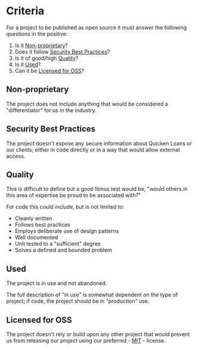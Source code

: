 # Criteria
[Criteria]: #criteria

For a project to be published as open source it must answer the following
questions in the positive:

  1. Is it [Non-proprietary]?
  2. Does it follow [Security Best Practices]?
  3. Is it of good/high [Quality]?
  4. Is it [Used]?
  5. Can it be [Licensed for OSS]?


## Non-proprietary
[Non-proprietary]: #non-proprietary

The project does not include anything that would be considered a
"differentiator" for us in the industry.


## Security Best Practices
[Security Best Practices]: #security-best-practices

The project doesn't expose any secure information about Quicken Loans or our
clients; either in code directly or in a way that would allow external access.


## Quality
[Quality]: #quality

This is difficult to define but a good litmus test would be, "would others in
this area of expertise be proud to be associated with?"

For code this could include, but is not limited to:

  - Cleanly written
  - Follows best practices
  - Employs deliberate use of design patterns
  - Well documented
  - Unit tested to a "sufficient" degree
  - Solves a defined and bounded problem


## Used
[Used]: #used

The project is in use and not abandoned.

The full description of "in use" is somewhat dependent on the type of project;
if code, the project should be in "production" use.


## Licensed for OSS
[Licensed for OSS]: #used

The project doesn't rely or build upon any other project that would prevent us
from releasing our project using our preferred - [MIT] - license.


[MIT]: https://opensource.org/licenses/MIT
